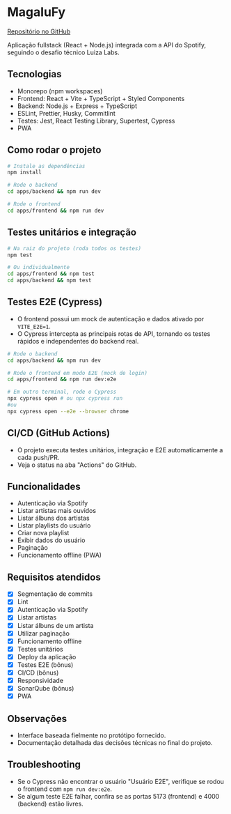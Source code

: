 # MagaluFy

[Repositório no GitHub](https://github.com/miiguelperes/MagaluFy)

Aplicação fullstack (React + Node.js) integrada com a API do Spotify, seguindo o desafio técnico Luiza Labs.

## Tecnologias
- Monorepo (npm workspaces)
- Frontend: React + Vite + TypeScript + Styled Components
- Backend: Node.js + Express + TypeScript
- ESLint, Prettier, Husky, Commitlint
- Testes: Jest, React Testing Library, Supertest, Cypress
- PWA

## Como rodar o projeto

```bash
# Instale as dependências
npm install

# Rode o backend
cd apps/backend && npm run dev

# Rode o frontend
cd apps/frontend && npm run dev
```

## Testes unitários e integração

```bash
# Na raiz do projeto (roda todos os testes)
npm test

# Ou individualmente
cd apps/frontend && npm test
cd apps/backend && npm test
```

## Testes E2E (Cypress)

- O frontend possui um mock de autenticação e dados ativado por `VITE_E2E=1`.
- O Cypress intercepta as principais rotas de API, tornando os testes rápidos e independentes do backend real.

```bash
# Rode o backend
cd apps/backend && npm run dev

# Rode o frontend em modo E2E (mock de login)
cd apps/frontend && npm run dev:e2e

# Em outro terminal, rode o Cypress
npx cypress open # ou npx cypress run
#ou
npx cypress open --e2e --browser chrome
```

## CI/CD (GitHub Actions)

- O projeto executa testes unitários, integração e E2E automaticamente a cada push/PR.
- Veja o status na aba "Actions" do GitHub.

## Funcionalidades
- Autenticação via Spotify
- Listar artistas mais ouvidos
- Listar álbuns dos artistas
- Listar playlists do usuário
- Criar nova playlist
- Exibir dados do usuário
- Paginação
- Funcionamento offline (PWA)

## Requisitos atendidos
- [x] Segmentação de commits
- [x] Lint
- [x] Autenticação via Spotify
- [x] Listar artistas
- [x] Listar álbuns de um artista
- [x] Utilizar paginação
- [x] Funcionamento offline
- [x] Testes unitários
- [x] Deploy da aplicação
- [x] Testes E2E (bônus)
- [x] CI/CD (bônus)
- [x] Responsividade
- [x] SonarQube (bônus)
- [x] PWA

## Observações
- Interface baseada fielmente no protótipo fornecido.
- Documentação detalhada das decisões técnicas no final do projeto.

## Troubleshooting
- Se o Cypress não encontrar o usuário "Usuário E2E", verifique se rodou o frontend com `npm run dev:e2e`.
- Se algum teste E2E falhar, confira se as portas 5173 (frontend) e 4000 (backend) estão livres.
